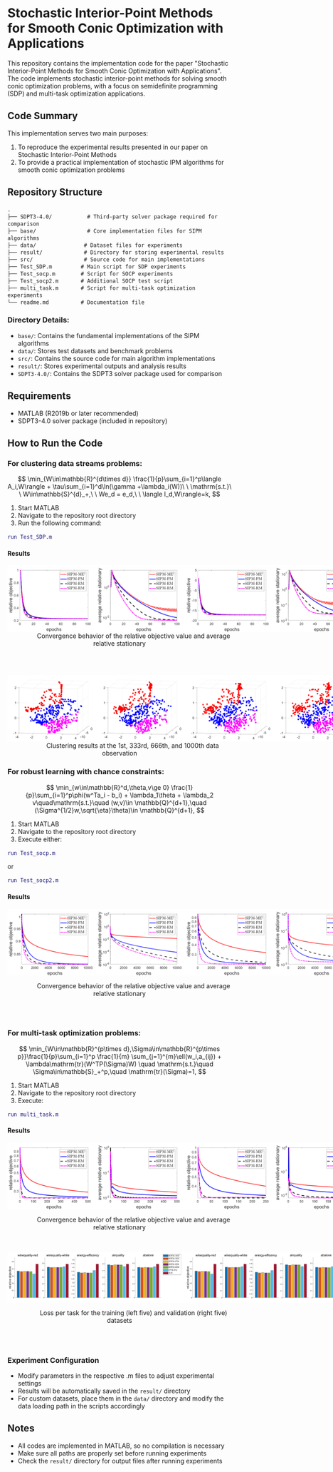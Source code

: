# Stochastic Interior-Point Methods for Smooth Conic Optimization with Applications

This repository contains the implementation code for the paper "Stochastic Interior-Point Methods for Smooth Conic Optimization with Applications". The code implements stochastic interior-point methods for solving smooth conic optimization problems, with a focus on semidefinite programming (SDP) and multi-task optimization applications.

## Code Summary

This implementation serves two main purposes:
1. To reproduce the experimental results presented in our paper on Stochastic Interior-Point Methods
2. To provide a practical implementation of stochastic IPM algorithms for smooth conic optimization problems

## Repository Structure

```
.
├── SDPT3-4.0/           # Third-party solver package required for comparison
├── base/                # Core implementation files for SIPM algorithms
├── data/               # Dataset files for experiments
├── result/             # Directory for storing experimental results
├── src/                # Source code for main implementations
├── Test_SDP.m         # Main script for SDP experiments
├── Test_socp.m        # Script for SOCP experiments
├── Test_socp2.m       # Additional SOCP test script
├── multi_task.m       # Script for multi-task optimization experiments
└── readme.md          # Documentation file
```

### Directory Details:
- `base/`: Contains the fundamental implementations of the SIPM algorithms
- `data/`: Stores test datasets and benchmark problems
- `src/`: Contains the source code for main algorithm implementations
- `result/`: Stores experimental outputs and analysis results
- `SDPT3-4.0/`: Contains the SDPT3 solver package used for comparison

## Requirements

- MATLAB (R2019b or later recommended)
- SDPT3-4.0 solver package (included in repository)

## How to Run the Code

### For clustering data streams problems:
$$
\min_{W\in\mathbb{R}^{d\times d}} \frac{1}{p}\sum_{i=1}^p\langle A_i,W\rangle + \tau\sum_{i=1}^d\ln(\gamma +\lambda_i(W))\ \ \mathrm{s.t.}\ \ W\in\mathbb{S}^{d}_+,\ \ We_d = e_d,\ \ \langle I_d,W\rangle=k,
$$

1. Start MATLAB
2. Navigate to the repository root directory
3. Run the following command:
```matlab
run Test_SDP.m
```

#### Results
<div style="display: flex; justify-content: space-around;">
  <img src="./result/SDP222_ferror500covtype50.png" alt="图片1" width="200" />

  <img src="./result/SDP222_error500covtype50.png" alt="图片2" width="200" />

  <img src="./result/SDP222_ferror500spambase50.png" alt="图片3" width="200" />

  <img src="./result/SDP222_error500spambase50.png" alt="图片4" width="200" />

</div>

<center>&nbsp;&nbsp;&nbsp;&nbsp;&nbsp;&nbsp;&nbsp;&nbsp;&nbsp;&nbsp;&nbsp;&nbsp;&nbsp;&nbsp;&nbsp; Convergence behavior of the relative objective value and average relative stationary</center>



<br><br>

<div style="display: flex; justify-content: space-around;">
  <img src="./result/SDP222_cluster1500covtype50.png" alt="图片1" width="200" />
  <img src="./result/SDP222_cluster333500covtype50.png" alt="图片2" width="200" />
  <img src="./result/SDP222_cluster666500covtype50.png" alt="图片3" width="200" />
  <img src="./result/SDP222_cluster1000500covtype50.png" alt="图片4" width="200" />
</div>

<center>&nbsp;&nbsp;&nbsp;&nbsp;&nbsp;&nbsp;&nbsp;&nbsp;&nbsp;&nbsp;&nbsp;&nbsp;&nbsp;&nbsp;&nbsp;Clustering results at the
1st, 333rd, 666th, and 1000th data observation</center>


### For robust learning with chance constraints:

$$
\min_{w\in\mathbb{R}^d,\theta,v\ge 0}  \frac{1}{p}\sum_{i=1}^p\phi(w^Ta_i - b_i) + \lambda_1\theta + \lambda_2 v\quad\mathrm{s.t.}\quad (w,v)\in \mathbb{Q}^{d+1},\quad (\Sigma^{1/2}w,\sqrt{\eta}\theta)\in \mathbb{Q}^{d+1},
$$
1. Start MATLAB
2. Navigate to the repository root directory
3. Execute either:
```matlab
run Test_socp.m
```
or
```matlab
run Test_socp2.m
```

#### Results
<div style="display: flex; justify-content: space-around;">
  <img src="./result/SOCP_ferror10000covtype500.png" alt="图片1" width="200" />
  <img src="./result/SOCP_error10000covtype500.png" alt="图片2" width="200" />
  <img src="./result/SOCP_ferror4000winequality-white200.png" alt="图片3" width="200" />
  <img src="./result/SOCP_error4000winequality-white200.png" alt="图片4" width="200" />
</div>
<p style="text-align: center;">&nbsp;&nbsp;&nbsp;&nbsp;&nbsp;&nbsp;&nbsp;&nbsp;&nbsp;&nbsp;&nbsp;&nbsp;&nbsp;&nbsp;&nbsp; Convergence behavior of the relative objective value and average relative stationary</p>
<br><br>

### For multi-task optimization problems:
$$
\min_{W\in\mathbb{R}^{p\times d},\Sigma\in\mathbb{R}^{p\times p}}\frac{1}{p}\sum_{i=1}^p \frac{1}{m} \sum_{j=1}^{m}\ell(w_i,a_{ij}) + \lambda\mathrm{tr}(W^TP(\Sigma)W) \quad \mathrm{s.t.}\quad \Sigma\in\mathbb{S}_+^p,\quad \mathrm{tr}(\Sigma)=1,  
$$

1. Start MATLAB
2. Navigate to the repository root directory
3. Execute:
```matlab
run multi_task.m
```

#### Results
<div style="display: flex; justify-content: space-around;">
  <img src="./result/SDP_multitask_ferror1500500.png" alt="图片1" width="200" />
  <img src="./result/SDP_multitask_error1500500.png" alt="图片2" width="200" />
  <img src="./result/SDP_multitask_ferror2500500.png" alt="图片3" width="200" />
  <img src="./result/SDP_multitask_error2500500.png" alt="图片4" width="200" />
</div>
<p style="text-align: center;">&nbsp;&nbsp;&nbsp;&nbsp;&nbsp;&nbsp;&nbsp;&nbsp;&nbsp;&nbsp;&nbsp;&nbsp;&nbsp;&nbsp;&nbsp; Convergence behavior of the relative objective value and average relative stationary</p>
<br><br>

<div style="display: flex; justify-content: space-around;">
  <img src="./result/multitask_train.png" alt="图片1" width="400" />
  <img src="./result/multitask_train.png" alt="图片2" width="400" />
</div>

<p style="text-align: center;">&nbsp;&nbsp;&nbsp;&nbsp;&nbsp;&nbsp;&nbsp;&nbsp;&nbsp;&nbsp;&nbsp;&nbsp;&nbsp;&nbsp;&nbsp; Loss per task for the training (left five) and validation (right five) datasets</p>
<br><br>

### Experiment Configuration
- Modify parameters in the respective .m files to adjust experimental settings
- Results will be automatically saved in the `result/` directory
- For custom datasets, place them in the `data/` directory and modify the data loading path in the scripts accordingly

## Notes
- All codes are implemented in MATLAB, so no compilation is necessary
- Make sure all paths are properly set before running experiments
- Check the `result/` directory for output files after running experiments


